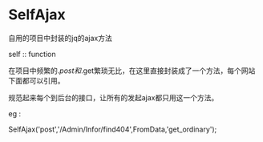 # SelfAjax

自用的项目中封装的jq的ajax方法

self :: function 

在项目中频繁的$.post和$.get繁琐无比，在这里直接封装成了一个方法，每个网站下面都可以引用。

规范起来每个到后台的接口，让所有的发起ajax都只用这一个方法。

eg :

SelfAjax('post','/Admin/Infor/find404',FromData,'get_ordinary');
